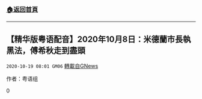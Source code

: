 ###  [:house:返回首頁](https://github.com/ourhimalayas/txt)
---

## 【精华版粤语配音】2020年10月8日：米德蘭市長執黑法，傅希秋走到盡頭
`2020-10-19 08:01 GM06` [轉載自GNews](https://gnews.org/zh-hant/433740/)

作者：粤语组



0
